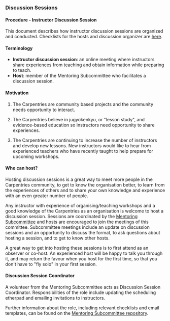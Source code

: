 ### Discussion Sessions

#### Procedure - Instructor Discussion Session

This document describes how instructor discussion sessions are organized and conducted.  Checklists for the hosts and discussion organizer are [here](discussion_session_checklist.html).  

#### Terminology

-   **Instructor discussion session**: an online meeting where instructors share experiences from teaching and obtain information while preparing to teach.
-   **Host**: member of the Mentoring Subcommittee who facilitates a discussion session.

#### Motivation

1. The Carpentries are community based projects and the community needs opportunity to interact.

1. The Carpentries believe in jugyokenkyu, or "lesson study", and evidence-based education so instructors need opportunity to share experiences.

1. The Carpentries are continuing to increase the number of instructors and develop new lessons. New instructors would like to hear from experienced teachers who have recently taught to help prepare for upcoming workshops.

#### Who can host?

Hosting discussion sessions is a great way to meet more people in the Carpentries community, to get to know the organisation better, to learn from the experiences of others and to share your own knowledge and experience with an even greater number of people.

Any instructor with experience of organising/teaching workshops and a good knowledge of the Carpentries as an organisation is welcome to host a discussion session. Sessions are coordinated by the [Mentoring Subcommittee](http://pad.software-carpentry.org/scf-mentoring) and hosts are encouraged to join the meetings of this committee. Subcommittee meetings include an update on discussion sessions and an opportunity to discuss the format, to ask questions about hosting a session, and to get to know other hosts.

A great way to get into hosting these sessions is to first attend as an observer or co-host. An experienced host will be happy to talk you through it, and may return the favour when you host for the first time, so that you don't have to "fly solo" in your first session. 

#### Discussion Session Coordinator

A volunteer from the Mentoring Subcommittee acts as Discussion Session Coordinator. Responsibilities of the role include updating the scheduling etherpad and emailing invitations to instructors.

Further information about the role, including relevant checklists and email templates, can be found on the [Mentoring Subcommittee repository](https://github.com/carpentries/mentoring/blob/master/roles/discussion-coordinators.md).


